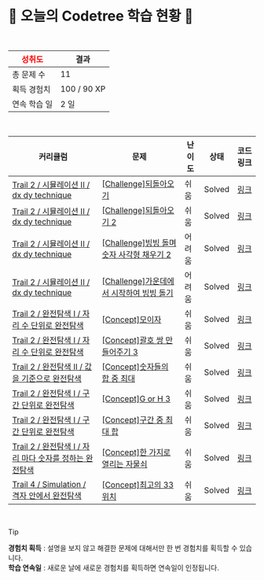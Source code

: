 # 🌲 오늘의 Codetree 학습 현황 🌲

<br />

| <span style="color:red;display:block;text-align:center;"> **성취도**</span> | 결과 |
|---|---|
| 총 문제 수 | 11 |
| 획득 경험치 | 100 / 90 XP |
| 연속 학습 일 | 2 일 |

<br />

|커리큘럼|문제|난이도|상태|코드 링크|
|---|---|---|---|---|
|[Trail 2 / 시뮬레이션 II / dx dy technique](https://www.codetree.ai/trail-info/novice-mid/)|[[Challenge]되돌아오기](https://www.codetree.ai/trails/complete/curated-cards/challenge-come-back/)|쉬움|Solved|[링크](https://github.com/young3479/codetree-TILs/blob/main/250310/%EB%90%98%EB%8F%8C%EC%95%84%EC%98%A4%EA%B8%B0/come-back.py)|
|[Trail 2 / 시뮬레이션 II / dx dy technique](https://www.codetree.ai/trail-info/novice-mid/)|[[Challenge]되돌아오기 2](https://www.codetree.ai/trails/complete/curated-cards/challenge-come-back-2/)|쉬움|Solved|[링크](https://github.com/young3479/codetree-TILs/blob/main/250310/%EB%90%98%EB%8F%8C%EC%95%84%EC%98%A4%EA%B8%B0%202/come-back-2.py)|
|[Trail 2 / 시뮬레이션 II / dx dy technique](https://www.codetree.ai/trail-info/novice-mid/)|[[Challenge]빙빙 돌며 숫자 사각형 채우기 2](https://www.codetree.ai/trails/complete/curated-cards/challenge-snail-number-square-2/)|어려움|Solved|[링크](https://github.com/young3479/codetree-TILs/blob/main/250310/%EB%B9%99%EB%B9%99%20%EB%8F%8C%EB%A9%B0%20%EC%88%AB%EC%9E%90%20%EC%82%AC%EA%B0%81%ED%98%95%20%EC%B1%84%EC%9A%B0%EA%B8%B0%202/snail-number-square-2.py)|
|[Trail 2 / 시뮬레이션 II / dx dy technique](https://www.codetree.ai/trail-info/novice-mid/)|[[Challenge]가운데에서 시작하여 빙빙 돌기](https://www.codetree.ai/trails/complete/curated-cards/challenge-snail-start-from-center/)|어려움|Solved|[링크](https://github.com/young3479/codetree-TILs/blob/main/250310/%EA%B0%80%EC%9A%B4%EB%8D%B0%EC%97%90%EC%84%9C%20%EC%8B%9C%EC%9E%91%ED%95%98%EC%97%AC%20%EB%B9%99%EB%B9%99%20%EB%8F%8C%EA%B8%B0/snail-start-from-center.py)|
|[Trail 2 / 완전탐색 I / 자리 수 단위로 완전탐색](https://www.codetree.ai/trail-info/novice-mid/)|[[Concept]모이자](https://www.codetree.ai/trails/complete/curated-cards/intro-gather/)|쉬움|Solved|[링크](https://github.com/young3479/codetree-TILs/blob/main/250310/%EB%AA%A8%EC%9D%B4%EC%9E%90/gather.py)|
|[Trail 2 / 완전탐색 I / 자리 수 단위로 완전탐색](https://www.codetree.ai/trail-info/novice-mid/)|[[Concept]괄호 쌍 만들어주기 3](https://www.codetree.ai/trails/complete/curated-cards/intro-pair-parentheses-3/)|쉬움|Solved|[링크](https://github.com/young3479/codetree-TILs/blob/main/250310/%EA%B4%84%ED%98%B8%20%EC%8C%8D%20%EB%A7%8C%EB%93%A4%EC%96%B4%EC%A3%BC%EA%B8%B0%203/pair-parentheses-3.py)|
|[Trail 2 / 완전탐색 II / 값을 기준으로 완전탐색](https://www.codetree.ai/trail-info/novice-mid/)|[[Concept]숫자들의 합 중 최대](https://www.codetree.ai/trails/complete/curated-cards/intro-maximum-of-sum-of-numbers/)|쉬움|Solved|[링크](https://github.com/young3479/codetree-TILs/blob/main/250310/%EC%88%AB%EC%9E%90%EB%93%A4%EC%9D%98%20%ED%95%A9%20%EC%A4%91%20%EC%B5%9C%EB%8C%80/maximum-of-sum-of-numbers.py)|
|[Trail 2 / 완전탐색 I / 구간 단위로 완전탐색](https://www.codetree.ai/trail-info/novice-mid/)|[[Concept]G or H 3](https://www.codetree.ai/trails/complete/curated-cards/intro-G-or-H-3/)|쉬움|Solved|[링크](https://github.com/young3479/codetree-TILs/blob/main/250310/G%20or%20H%203/G-or-H-3.py)|
|[Trail 2 / 완전탐색 I / 구간 단위로 완전탐색](https://www.codetree.ai/trail-info/novice-mid/)|[[Concept]구간 중 최대 합](https://www.codetree.ai/trails/complete/curated-cards/intro-max-sum-of-subarray/)|쉬움|Solved|[링크](https://github.com/young3479/codetree-TILs/blob/main/250310/%EA%B5%AC%EA%B0%84%20%EC%A4%91%20%EC%B5%9C%EB%8C%80%20%ED%95%A9/max-sum-of-subarray.py)|
|[Trail 2 / 완전탐색 I / 자리 마다 숫자를 정하는 완전탐색](https://www.codetree.ai/trail-info/novice-mid/)|[[Concept]한 가지로 열리는 자물쇠](https://www.codetree.ai/trails/complete/curated-cards/intro-one-way-lock/)|쉬움|Solved|[링크](https://github.com/young3479/codetree-TILs/blob/main/250310/%ED%95%9C%20%EA%B0%80%EC%A7%80%EB%A1%9C%20%EC%97%B4%EB%A6%AC%EB%8A%94%20%EC%9E%90%EB%AC%BC%EC%87%A0/one-way-lock.py)|
|[Trail 4 / Simulation / 격자 안에서 완전탐색](https://www.codetree.ai/trail-info/intermediate-low/)|[[Concept]최고의 33위치](https://www.codetree.ai/trails/complete/curated-cards/intro-best-place-of-33/)|쉬움|Solved|[링크](https://github.com/young3479/codetree-TILs/blob/main/250310/%EC%B5%9C%EA%B3%A0%EC%9D%98%2033%EC%9C%84%EC%B9%98/best-place-of-33.py)|


<br />

> [!TIP]
> **경험치 획득** : 설명을 보지 않고 해결한 문제에 대해서만 한 번 경험치를 획득할 수 있습니다.  
> **학습 연속일** : 새로운 날에 새로운 경험치를 획득하면 연속일이 인정됩니다.

